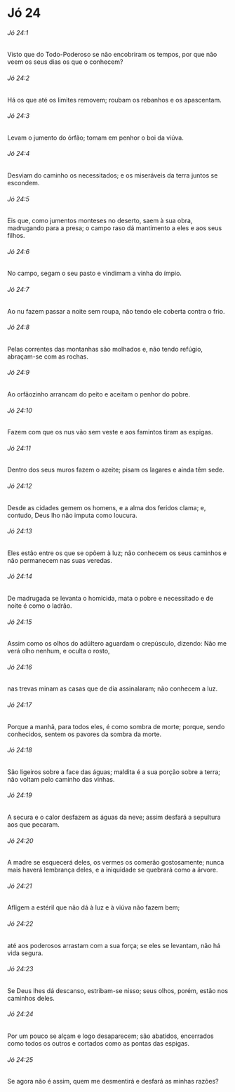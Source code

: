 # Jó 24

###### Jó 24:1

Visto que do Todo-Poderoso se não encobriram os tempos, por que não veem os seus dias os que o conhecem?

###### Jó 24:2

Há os que até os limites removem; roubam os rebanhos e os apascentam.

###### Jó 24:3

Levam o jumento do órfão; tomam em penhor o boi da viúva.

###### Jó 24:4

Desviam do caminho os necessitados; e os miseráveis da terra juntos se escondem.

###### Jó 24:5

Eis que, como jumentos monteses no deserto, saem à sua obra, madrugando para a presa; o campo raso dá mantimento a eles e aos seus filhos.

###### Jó 24:6

No campo, segam o seu pasto e vindimam a vinha do ímpio.

###### Jó 24:7

Ao nu fazem passar a noite sem roupa, não tendo ele coberta contra o frio.

###### Jó 24:8

Pelas correntes das montanhas são molhados e, não tendo refúgio, abraçam-se com as rochas.

###### Jó 24:9

Ao orfãozinho arrancam do peito e aceitam o penhor do pobre.

###### Jó 24:10

Fazem com que os nus vão sem veste e aos famintos tiram as espigas.

###### Jó 24:11

Dentro dos seus muros fazem o azeite; pisam os lagares e ainda têm sede.

###### Jó 24:12

Desde as cidades gemem os homens, e a alma dos feridos clama; e, contudo, Deus lho não imputa como loucura.

###### Jó 24:13

Eles estão entre os que se opõem à luz; não conhecem os seus caminhos e não permanecem nas suas veredas.

###### Jó 24:14

De madrugada se levanta o homicida, mata o pobre e necessitado e de noite é como o ladrão.

###### Jó 24:15

Assim como os olhos do adúltero aguardam o crepúsculo, dizendo: Não me verá olho nenhum, e oculta o rosto,

###### Jó 24:16

nas trevas minam as casas que de dia assinalaram; não conhecem a luz.

###### Jó 24:17

Porque a manhã, para todos eles, é como sombra de morte; porque, sendo conhecidos, sentem os pavores da sombra da morte.

###### Jó 24:18

São ligeiros sobre a face das águas; maldita é a sua porção sobre a terra; não voltam pelo caminho das vinhas.

###### Jó 24:19

A secura e o calor desfazem as águas da neve; assim desfará a sepultura aos que pecaram.

###### Jó 24:20

A madre se esquecerá deles, os vermes os comerão gostosamente; nunca mais haverá lembrança deles, e a iniquidade se quebrará como a árvore.

###### Jó 24:21

Afligem a estéril que não dá à luz e à viúva não fazem bem;

###### Jó 24:22

até aos poderosos arrastam com a sua força; se eles se levantam, não há vida segura.

###### Jó 24:23

Se Deus lhes dá descanso, estribam-se nisso; seus olhos, porém, estão nos caminhos deles.

###### Jó 24:24

Por um pouco se alçam e logo desaparecem; são abatidos, encerrados como todos os outros e cortados como as pontas das espigas.

###### Jó 24:25

Se agora não é assim, quem me desmentirá e desfará as minhas razões?

